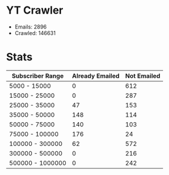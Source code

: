 # YT Crawler
- Emails: 2896
- Crawled: 146631

# Stats
| Subscriber Range  | Already Emailed | Not Emailed |
|-------|-------|-------|
| 5000 - 15000 | 0 | 612 |
| 15000 - 25000 | 0 | 287 |
| 25000 - 35000 | 47 | 153 |
| 35000 - 50000 | 148 | 114 |
| 50000 - 75000 | 140 | 103 |
| 75000 - 100000 | 176 | 24 |
| 100000 - 300000 | 62 | 572 |
| 300000 - 500000 | 0 | 216 |
| 500000 - 1000000 | 0 | 242 |
